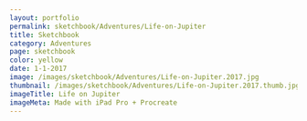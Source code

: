 ```yaml
---
layout: portfolio
permalink: sketchbook/Adventures/Life-on-Jupiter
title: Sketchbook
category: Adventures
page: sketchbook
color: yellow
date: 1-1-2017
image: /images/sketchbook/Adventures/Life-on-Jupiter.2017.jpg
thumbnail: /images/sketchbook/Adventures/Life-on-Jupiter.2017.thumb.jpg
imageTitle: Life on Jupiter
imageMeta: Made with iPad Pro + Procreate
---
```

